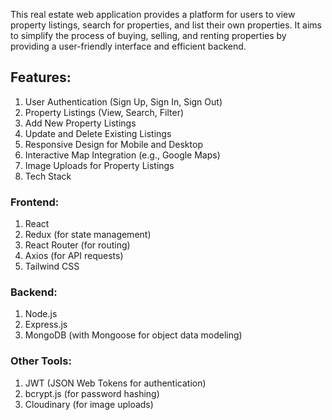 This real estate web application provides a platform for users to view property listings, search for properties, and list their own properties. It aims to simplify the process of buying, selling, and renting properties by providing a user-friendly interface and efficient backend.

## Features:

1. User Authentication (Sign Up, Sign In, Sign Out)
2. Property Listings (View, Search, Filter)
3. Add New Property Listings
4. Update and Delete Existing Listings
5. Responsive Design for Mobile and Desktop
6. Interactive Map Integration (e.g., Google Maps)
7. Image Uploads for Property Listings
8. Tech Stack

### Frontend:

1. React
2. Redux (for state management)
3. React Router (for routing)
4. Axios (for API requests)
5. Tailwind CSS

### Backend:

1. Node.js
2. Express.js
3. MongoDB (with Mongoose for object data modeling)

### Other Tools:

1. JWT (JSON Web Tokens for authentication)
2. bcrypt.js (for password hashing)
3. Cloudinary (for image uploads)

